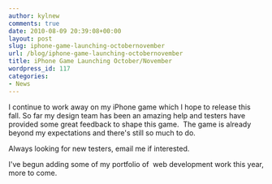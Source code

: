 ```yaml
---
author: kylnew
comments: true
date: 2010-08-09 20:39:08+00:00
layout: post
slug: iphone-game-launching-octobernovember
url: /blog/iphone-game-launching-octobernovember
title: iPhone Game Launching October/November
wordpress_id: 117
categories:
- News
---
```


I continue to work away on my iPhone game which I hope to release this fall. So far my design team has been an amazing help and testers have provided some great feedback to shape this game.  The game is already beyond my expectations and there's still so much to do.

Always looking for new testers, email me if interested.

I've begun adding some of my portfolio of  web development work this year, more to come.
